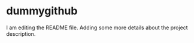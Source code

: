 # dummygithub
I am editing the README file. Adding some more details about the project description.

